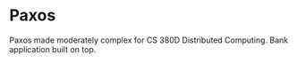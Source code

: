 Paxos
=====

Paxos made moderately complex for CS 380D Distributed Computing. Bank application built on top.
